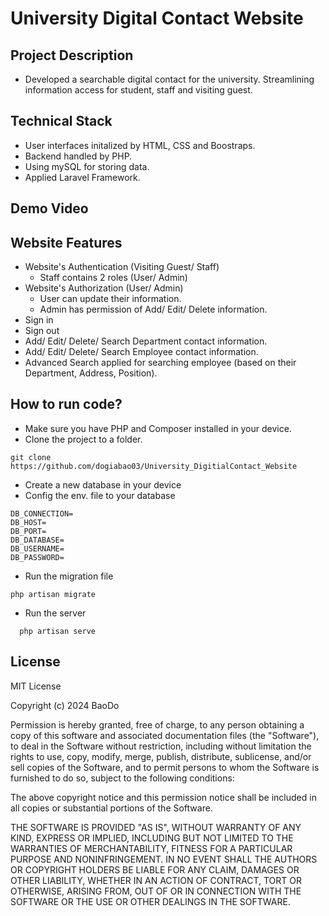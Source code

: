 # University Digital Contact Website

## Project Description 
* Developed a searchable digital contact for the university. Streamlining information access for student, staff and visiting guest.

## Technical Stack
* User interfaces initalized by HTML, CSS and Boostraps.
* Backend handled by PHP.
* Using mySQL for storing data.
* Applied Laravel Framework.

## Demo Video


## Website Features
* Website's Authentication (Visiting Guest/ Staff)
    * Staff contains 2 roles (User/ Admin)
* Website's Authorization (User/ Admin)
    * User can update their information.
    * Admin has permission of Add/ Edit/ Delete information.
* Sign in
* Sign out
* Add/ Edit/ Delete/ Search Department contact information.
* Add/ Edit/ Delete/ Search Employee contact information.
* Advanced Search applied for searching employee (based on their Department, Address, Position).

## How to run code?
* Make sure you have PHP and Composer installed in your device.
* Clone the project to a folder.
``` properties
git clone https://github.com/dogiabao03/University_DigitialContact_Website
```
* Create a new database in your device
* Config the env. file to your database
```properties
DB_CONNECTION=
DB_HOST=
DB_PORT=
DB_DATABASE=
DB_USERNAME=
DB_PASSWORD=
```
* Run the migration file
```properties
php artisan migrate
```
* Run the server
``` properties
  php artisan serve
```

## License
MIT License

Copyright (c) 2024 BaoDo

Permission is hereby granted, free of charge, to any person obtaining a copy
of this software and associated documentation files (the "Software"), to deal
in the Software without restriction, including without limitation the rights
to use, copy, modify, merge, publish, distribute, sublicense, and/or sell
copies of the Software, and to permit persons to whom the Software is
furnished to do so, subject to the following conditions:

The above copyright notice and this permission notice shall be included in all
copies or substantial portions of the Software.

THE SOFTWARE IS PROVIDED "AS IS", WITHOUT WARRANTY OF ANY KIND, EXPRESS OR
IMPLIED, INCLUDING BUT NOT LIMITED TO THE WARRANTIES OF MERCHANTABILITY,
FITNESS FOR A PARTICULAR PURPOSE AND NONINFRINGEMENT. IN NO EVENT SHALL THE
AUTHORS OR COPYRIGHT HOLDERS BE LIABLE FOR ANY CLAIM, DAMAGES OR OTHER
LIABILITY, WHETHER IN AN ACTION OF CONTRACT, TORT OR OTHERWISE, ARISING FROM,
OUT OF OR IN CONNECTION WITH THE SOFTWARE OR THE USE OR OTHER DEALINGS IN THE
SOFTWARE.
 

  


